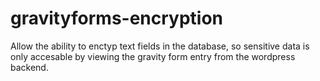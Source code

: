 gravityforms-encryption
=======================
Allow the ability to enctyp text fields in the database, so sensitive data is only accesable by viewing the gravity form entry from the wordpress backend.
